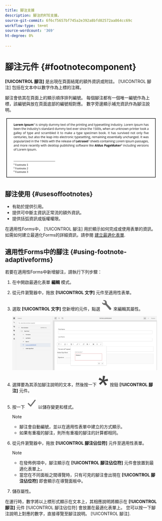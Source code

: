 ```yaml
---
title: 腳注支援
description: 腳注的RTE支援。
source-git-commit: 6f6cf5657bf745a2e392a8bfd02572aa864cc69c
workflow-type: tm+mt
source-wordcount: '369'
ht-degree: 0%

---
```


# 腳注元件 {#footnotecomponent}

**[!UICONTROL 腳注]** 是出現在頁面結尾的額外資訊或附註。 [!UICONTROL 腳注] 包括在文本中以數字作為上標的注釋。

腳注會依其在頁面上的顯示順序排列編號。 每個腳注都有一個唯一編號作為上標，該編號與放在頁面底部的編號相對應。 數字旁邊顯示補充資訊作為腳注說明。

![腳注說明](/help/forms/assets/footnote_description.png)


## 腳注使用 {#usesoffootnotes}

* 有助於提供引用。
* 提供可中斷主資訊正常流的額外資訊。
* 提供括弧資訊或版權權限。

在適用性Forms中， [!UICONTROL 腳注] 用於顯示如何完成或使用表單的資訊。 如需如何建立最適化Forms的詳細資訊，請參閱 [建立最適化表單](https://experienceleague.adobe.com/docs/experience-manager-cloud-service/content/forms/create-an-adaptive-form/create-an-adaptive-form-on-forms-cs/creating-adaptive-form.html).

## 適用性Forms中的腳注 {#using-footnote-adaptiveforms}

若要在適用性Forms中新增腳注，請執行下列步驟：
1. 在中開啟最適化表單 **編輯** 模式。
1. 從元件瀏覽器中，拖放 **[!UICONTROL 文字]** 元件至適用性表單。
1. 選取 **[!UICONTROL 文字]** 您新增的元件，點選 ![cppr](assets/configure-icon.svg) 來編輯其屬性。

   ![適用性Forms中的腳注](/help/forms/assets/footnote_rte.png)

1. 選擇要為其添加腳注說明的文本，然後按一下  ![星星](/help/forms/assets/asterisk.svg) 按鈕 **[!UICONTROL 腳注]** 元件。

1. 按一下 ![check](/help/forms/assets/save_icon.svg) 以儲存變更和樣式。

   >[!NOTE]
   >
   >* 腳注會自動編號，並以在適用性表單中建立的方式顯示。
   >* 如果有重複的腳注，則所有重複的腳注的計算都相同。


1. 從元件瀏覽器中，拖放 **[!UICONTROL 腳注佔位符]** 元件至適用性表單。
   >[!NOTE]
   >
   >* 在發佈例項中，腳注顯示在 **[!UICONTROL 腳注佔位符]** 元件會放置到最適化表單上。
   >* 當您在不同面板之間導覽時，只有可見的腳注會出現在 **[!UICONTROL 腳注佔位符]** 即會顯示在導覽面板中。


1. 儲存屬性。

在運行時，數字將以上標形式顯示在文本上，其相應說明將顯示在 **[!UICONTROL 腳注]** 元件 [!UICONTROL 腳注佔位符] 會放置在最適化表單上。 您可以按一下腳注說明上對應的數字，直接導覽至腳注說明。 [!UICONTROL 腳注].